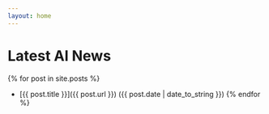 ```yaml
---
layout: home
---
```


# Latest AI News

{% for post in site.posts %}
- [{{ post.title }}]({{ post.url }}) ({{ post.date | date_to_string }})
{% endfor %}
